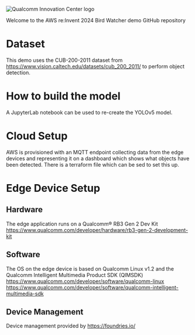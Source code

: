 ![Qualcomm Innovation Center logo](https://raw.githubusercontent.com/quic/.github/main/profile/quic_logo.png)

Welcome to the AWS re:Invent 2024 Bird Watcher demo GitHub repository

# Dataset

This demo uses the CUB-200-2011 dataset from https://www.vision.caltech.edu/datasets/cub_200_2011/ to perform object detection.

# How to build the model

A JupyterLab notebook can be used to re-create the YOLOv5 model.

# Cloud Setup

AWS is provisioned with an MQTT endpoint collecting data from the edge devices and representing it on a dashboard which shows
what objects have been detected.  There is a terraform file which can be sed to set this up.

# Edge Device Setup

## Hardware

The edge application runs on a Qualcomm® RB3 Gen 2 Dev Kit https://www.qualcomm.com/developer/hardware/rb3-gen-2-development-kit

## Software

The OS on the edge device is based on Qualcomm Linux v1.2 and the Qualcomm Intelligent Multimedia Product SDK (QIMSDK)
https://www.qualcomm.com/developer/software/qualcomm-linux
https://www.qualcomm.com/developer/software/qualcomm-intelligent-multimedia-sdk

## Device Management

Device management provided by https://foundries.io/
